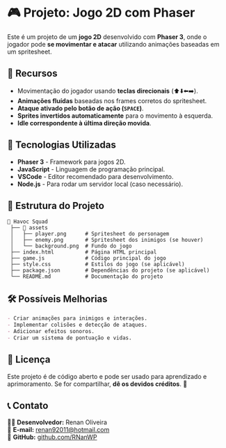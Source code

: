 # 🎮 Projeto: Jogo 2D com Phaser

Este é um projeto de um **jogo 2D** desenvolvido com **Phaser 3**, onde o jogador pode **se movimentar e atacar** utilizando animações baseadas em um spritesheet.  

## 📌 **Recursos**
- Movimentação do jogador usando **teclas direcionais** (⬆️⬇️⬅️➡️).
- **Animações fluídas** baseadas nos frames corretos do spritesheet.
- **Ataque ativado pelo botão de ação (`SPACE`)**.
- **Sprites invertidos automaticamente** para o movimento à esquerda.
- **Idle correspondente à última direção movida**.


## 🚀 **Tecnologias Utilizadas**
- **Phaser 3** - Framework para jogos 2D.
- **JavaScript** - Linguagem de programação principal.
- **VSCode** - Editor recomendado para desenvolvimento.
- **Node.js** - Para rodar um servidor local (caso necessário).


## 📂 **Estrutura do Projeto**
```plaintext
📁 Havoc Squad
 ├── 📂 assets
 │   ├── player.png      # Spritesheet do personagem
 │   ├── enemy.png       # Spritesheet dos inimigos (se houver)
 │   └── background.png  # Fundo do jogo
 ├── index.html          # Página HTML principal
 ├── game.js             # Código principal do jogo
 ├── style.css           # Estilos do jogo (se aplicável)
 ├── package.json        # Dependências do projeto (se aplicável)
 └── README.md           # Documentação do projeto

```

## 🛠️ **Possíveis Melhorias**
```markdown
- Criar animações para inimigos e interações.  
- Implementar colisões e detecção de ataques.  
- Adicionar efeitos sonoros.  
- Criar um sistema de pontuação e vidas. 
```

## 📜 Licença
Este projeto é de código aberto e pode ser usado para aprendizado e aprimoramento. Se for compartilhar, **dê os devidos créditos**. 🚀  

## 📞 Contato
👨‍💻 **Desenvolvedor:** Renan Oliveira  
📧 **E-mail:** renan92011@hotmail.com  
🔗 **GitHub:** [github.com/RNanWP](https://github.com/RNanWP)  
